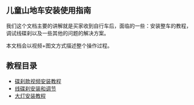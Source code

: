 ## 儿童山地车安装使用指南
我们这个文档主要的讲解就是买家收到自行车后，面临的一些：安装整车的教程，调试线碟刹以及一些其他的问题的解决方案。

本文档会以视频+图文方式描述整个操作过程。

## 教程目录
 - [碟刹款视频安装教程](/guide/anzhuang.md)
 - [线碟刹安装和调节](/guide/xiandiesha.md)
 - [大灯安装教程](/guide/dadeng.md)
